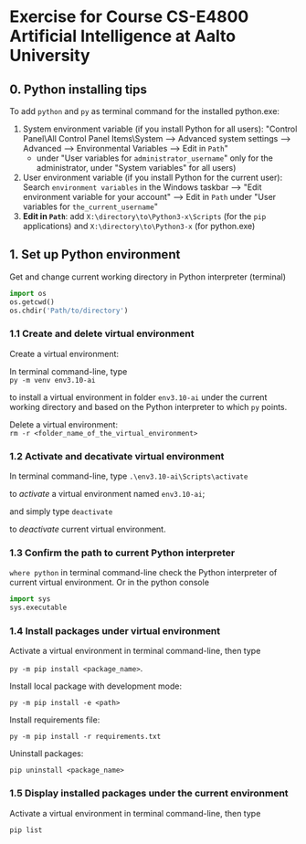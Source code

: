 # Exercise for Course CS-E4800 Artificial Intelligence at Aalto University

## 0. Python installing tips
To add `python` and `py` as terminal command for the installed python.exe:
1. System environment variable (if you install Python for all users):
"Control Panel\All Control Panel Items\System --> Advanced system settings --> Advanced --> Environmental Variables --> Edit in `Path`" 
    - under "User variables for `administrator_username`" only for the administrator, under "System variables" for all users)
2. User environment variable (if you install Python for the current user): 
Search `environment variables` in the Windows taskbar --> "Edit environment variable for your account" --> Edit in `Path` under "User variables for `the_current_username`"
3. **Edit in `Path`**: add `X:\directory\to\Python3-x\Scripts` (for the `pip` applications) and `X:\directory\to\Python3-x` (for python.exe)

## 1. Set up Python environment
Get and change current working directory in Python interpreter (terminal)
```python
import os
os.getcwd()
os.chdir('Path/to/directory')
```
### 1.1 Create and delete virtual environment
Create a virtual environment: 

In terminal command-line, type \
`py -m venv env3.10-ai`

to install a virtual environment in folder `env3.10-ai` under the current working directory and based on the Python interpreter to which `py` points.

Delete a virtual environment: \
`rm -r <folder_name_of_the_virtual_environment>`

### 1.2 Activate and decativate virtual environment
In terminal command-line, type `.\env3.10-ai\Scripts\activate`

to *activate* a virtual environment named `env3.10-ai`; 

and simply type `deactivate` 

to *deactivate* current virtual environment. 

### 1.3 Confirm the path to current Python interpreter
`where python` in terminal command-line check the Python interpreter of current virtual environment. Or in the python console
```python
import sys
sys.executable
```

### 1.4 Install packages under virtual environment
Activate a virtual environment in terminal command-line, then type 

`py -m pip install <package_name>`.

Install local package with development mode:

`py -m pip install -e <path>`

Install requirements file:

`py -m pip install -r requirements.txt`

Uninstall packages:

`pip uninstall <package_name>`

### 1.5 Display installed packages under the current environment
Activate a virtual environment in terminal command-line, then type

`pip list`



